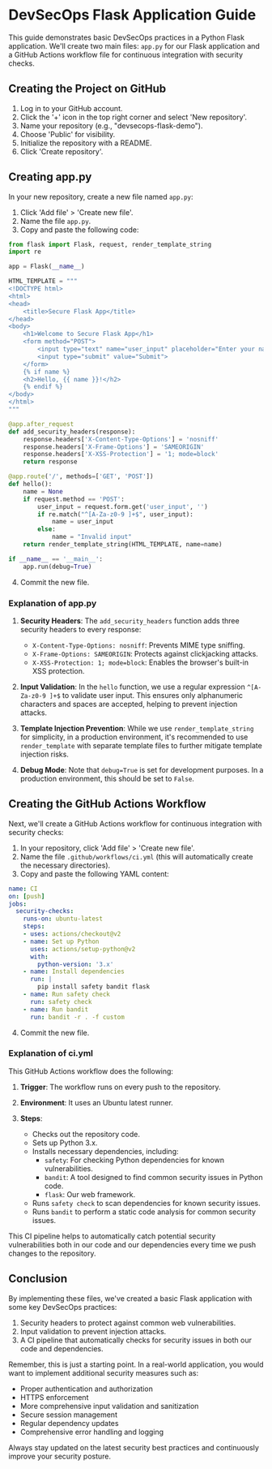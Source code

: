 # DevSecOps Flask Application Guide

This guide demonstrates basic DevSecOps practices in a Python Flask application. We'll create two main files: `app.py` for our Flask application and a GitHub Actions workflow file for continuous integration with security checks.

## Creating the Project on GitHub

1. Log in to your GitHub account.
2. Click the '+' icon in the top right corner and select 'New repository'.
3. Name your repository (e.g., "devsecops-flask-demo").
4. Choose 'Public' for visibility.
5. Initialize the repository with a README.
6. Click 'Create repository'.

## Creating app.py

In your new repository, create a new file named `app.py`:

1. Click 'Add file' > 'Create new file'.
2. Name the file `app.py`.
3. Copy and paste the following code:

```python
from flask import Flask, request, render_template_string
import re

app = Flask(__name__)

HTML_TEMPLATE = """
<!DOCTYPE html>
<html>
<head>
    <title>Secure Flask App</title>
</head>
<body>
    <h1>Welcome to Secure Flask App</h1>
    <form method="POST">
        <input type="text" name="user_input" placeholder="Enter your name">
        <input type="submit" value="Submit">
    </form>
    {% if name %}
    <h2>Hello, {{ name }}!</h2>
    {% endif %}
</body>
</html>
"""

@app.after_request
def add_security_headers(response):
    response.headers['X-Content-Type-Options'] = 'nosniff'
    response.headers['X-Frame-Options'] = 'SAMEORIGIN'
    response.headers['X-XSS-Protection'] = '1; mode=block'
    return response

@app.route('/', methods=['GET', 'POST'])
def hello():
    name = None
    if request.method == 'POST':
        user_input = request.form.get('user_input', '')
        if re.match("^[A-Za-z0-9 ]+$", user_input):
            name = user_input
        else:
            name = "Invalid input"
    return render_template_string(HTML_TEMPLATE, name=name)

if __name__ == '__main__':
    app.run(debug=True)
```

4. Commit the new file.

### Explanation of app.py

1. **Security Headers**: 
   The `add_security_headers` function adds three security headers to every response:
   - `X-Content-Type-Options: nosniff`: Prevents MIME type sniffing.
   - `X-Frame-Options: SAMEORIGIN`: Protects against clickjacking attacks.
   - `X-XSS-Protection: 1; mode=block`: Enables the browser's built-in XSS protection.

2. **Input Validation**:
   In the `hello` function, we use a regular expression `^[A-Za-z0-9 ]+$` to validate user input. This ensures only alphanumeric characters and spaces are accepted, helping to prevent injection attacks.

3. **Template Injection Prevention**:
   While we use `render_template_string` for simplicity, in a production environment, it's recommended to use `render_template` with separate template files to further mitigate template injection risks.

4. **Debug Mode**:
   Note that `debug=True` is set for development purposes. In a production environment, this should be set to `False`.

## Creating the GitHub Actions Workflow

Next, we'll create a GitHub Actions workflow for continuous integration with security checks:

1. In your repository, click 'Add file' > 'Create new file'.
2. Name the file `.github/workflows/ci.yml` (this will automatically create the necessary directories).
3. Copy and paste the following YAML content:

```yaml
name: CI
on: [push]
jobs:
  security-checks:
    runs-on: ubuntu-latest
    steps:
    - uses: actions/checkout@v2
    - name: Set up Python
      uses: actions/setup-python@v2
      with:
        python-version: '3.x'
    - name: Install dependencies
      run: |
        pip install safety bandit flask
    - name: Run safety check
      run: safety check
    - name: Run bandit
      run: bandit -r . -f custom
```

4. Commit the new file.

### Explanation of ci.yml

This GitHub Actions workflow does the following:

1. **Trigger**: The workflow runs on every push to the repository.

2. **Environment**: It uses an Ubuntu latest runner.

3. **Steps**:
   - Checks out the repository code.
   - Sets up Python 3.x.
   - Installs necessary dependencies, including:
     - `safety`: For checking Python dependencies for known vulnerabilities.
     - `bandit`: A tool designed to find common security issues in Python code.
     - `flask`: Our web framework.
   - Runs `safety check` to scan dependencies for known security issues.
   - Runs `bandit` to perform a static code analysis for common security issues.

This CI pipeline helps to automatically catch potential security vulnerabilities both in our code and our dependencies every time we push changes to the repository.

## Conclusion

By implementing these files, we've created a basic Flask application with some key DevSecOps practices:

1. Security headers to protect against common web vulnerabilities.
2. Input validation to prevent injection attacks.
3. A CI pipeline that automatically checks for security issues in both our code and dependencies.

Remember, this is just a starting point. In a real-world application, you would want to implement additional security measures such as:

- Proper authentication and authorization
- HTTPS enforcement
- More comprehensive input validation and sanitization
- Secure session management
- Regular dependency updates
- Comprehensive error handling and logging

Always stay updated on the latest security best practices and continuously improve your security posture.
